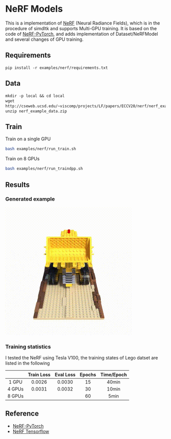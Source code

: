 # NeRF Models
This is a implementation of [NeRF](http://www.matthewtancik.com/nerf) (Neural Radiance Fields), which is in the procedure of simdltk and supports Multi-GPU training.
It is based on the code of [NeRF-PyTorch](https://github.com/yenchenlin/nerf-pytorch), and adds implementation of Dataset/NeRFModel and several changes of GPU training. 


## Requirements 
```
pip install -r examples/nerf/requirements.txt
```

## Data 
```
mkdir -p local && cd local
wget http://cseweb.ucsd.edu/~viscomp/projects/LF/papers/ECCV20/nerf/nerf_example_data.zip
unzip nerf_example_data.zip
```

## Train 
Train on a single GPU
```bash 
bash examples/nerf/run_train.sh
```
Train on 8 GPUs
```bash
bash examples/nerf/run_traindpp.sh
```

## Results 
### Generated example
![Lego](logs/lego_res.gif)
### Training statistics
I tested the NeRF using Tesla V100, the training states of Lego datset are listed in the following

|       | Train Loss | Eval Loss | Epochs | Time/Epoch |
| :--:  | :--:       | :--:      | :--:   |  :--:      |
| 1 GPU |  0.0026    |  0.0030   | 15     |  40min     |    
| 4 GPUs|  0.0031    |  0.0032   | 30     |  10min     |
| 8 GPUs|            |           | 60     |  5min      |


## Reference
- [NeRF-PyTorch](https://github.com/yenchenlin/nerf-pytorch)
- [NeRF Tensorflow](https://github.com/bmild/nerf)

